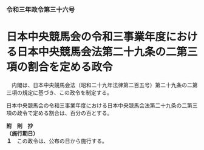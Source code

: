 ### 令和三年政令第三十六号  
# 日本中央競馬会の令和三事業年度における日本中央競馬会法第二十九条の二第三項の割合を定める政令  
　内閣は、日本中央競馬会法（昭和二十九年法律第二百五号）第二十九条の二第三項の規定に基づき、この政令を制定する。  
  
日本中央競馬会の令和三事業年度における日本中央競馬会法第二十九条の二第三項の政令で定める割合は、百分の百とする。  
  
**附　則　抄**  
**（施行期日）**  
**１**　この政令は、公布の日から施行する。  
  
